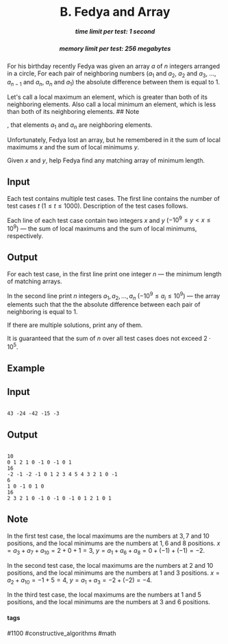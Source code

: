 <h1 style='text-align: center;'> B. Fedya and Array</h1>

<h5 style='text-align: center;'>time limit per test: 1 second</h5>
<h5 style='text-align: center;'>memory limit per test: 256 megabytes</h5>

For his birthday recently Fedya was given an array $a$ of $n$ integers arranged in a circle, For each pair of neighboring numbers ($a_1$ and $a_2$, $a_2$ and $a_3$, $\ldots$, $a_{n - 1}$ and $a_n$, $a_n$ and $a_1$) the absolute difference between them is equal to $1$.

Let's call a local maximum an element, which is greater than both of its neighboring elements. Also call a local minimum an element, which is less than both of its neighboring elements. ## Note

, that elements $a_1$ and $a_n$ are neighboring elements.

Unfortunately, Fedya lost an array, but he remembered in it the sum of local maximums $x$ and the sum of local minimums $y$.

Given $x$ and $y$, help Fedya find any matching array of minimum length.

## Input

Each test contains multiple test cases. The first line contains the number of test cases $t$ ($1 \le t \le 1000$). Description of the test cases follows.

Each line of each test case contain two integers $x$ and $y$ ($-10^{9} \le y < x \le 10^{9}$) — the sum of local maximums and the sum of local minimums, respectively.

## Output

For each test case, in the first line print one integer $n$ — the minimum length of matching arrays.

In the second line print $n$ integers $a_1, a_2, \ldots, a_n$ ($-10^{9} \leqslant a_i \leqslant 10^{9}$) — the array elements such that the the absolute difference between each pair of neighboring is equal to $1$.

If there are multiple solutions, print any of them.

It is guaranteed that the sum of $n$ over all test cases does not exceed $2 \cdot 10^{5}$.

## Example

## Input


```

43 -24 -42 -15 -3
```
## Output


```

10
0 1 2 1 0 -1 0 -1 0 1
16
-2 -1 -2 -1 0 1 2 3 4 5 4 3 2 1 0 -1 
6
1 0 -1 0 1 0
16
2 3 2 1 0 -1 0 -1 0 -1 0 1 2 1 0 1
```
## Note

In the first test case, the local maximums are the numbers at $3, 7$ and $10$ positions, and the local minimums are the numbers at $1, 6$ and $8$ positions. $x = a_3 + a_7 + a_{10} = 2 + 0 + 1 = 3$, $y = a_1 + a_6 + a_8 = 0 + (-1) + (-1) = -2$.

In the second test case, the local maximums are the numbers at $2$ and $10$ positions, and the local minimums are the numbers at $1$ and $3$ positions. $x = a_2 + a_{10} = -1 + 5 = 4$, $y = a_1 + a_3 = -2 + (-2) = -4$.

In the third test case, the local maximums are the numbers at $1$ and $5$ positions, and the local minimums are the numbers at $3$ and $6$ positions.



#### tags 

#1100 #constructive_algorithms #math 